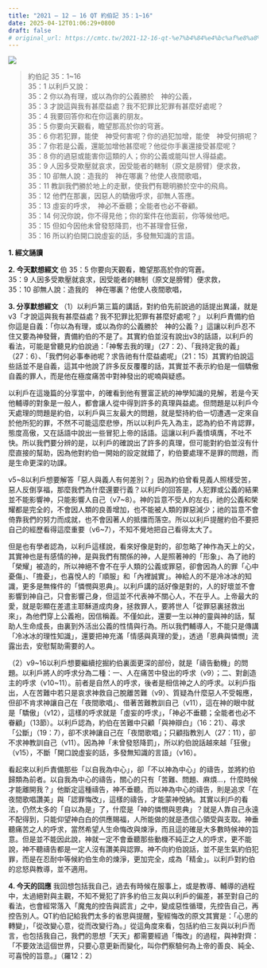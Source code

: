 ```yaml
---
title: "2021 – 12 – 16 QT 約伯記 35：1~16"
date: 2025-04-12T01:06:29+0800
draft: false
# original_url: https://cmtc.tw/2021-12-16-qt-%e7%b4%84%e4%bc%af%e8%a8%98-35%ef%bc%9a116
---
```


![](/images/qt.jpg)
> 約伯記 35：1\~16  
> 35：1 以利戶又說：  
> 35：2 你以為有理，或以為你的公義勝於　神的公義，  
> 35：3 才說這與我有甚麼益處？我不犯罪比犯罪有甚麼好處呢？  
> 35：4 我要回答你和在你這裏的朋友。  
> 35：5 你要向天觀看，瞻望那高於你的穹蒼。  
> 35：6 你若犯罪，能使　神受何害呢？你的過犯加增，能使　神受何損呢？  
> 35：7 你若是公義，還能加增他甚麼呢？他從你手裏還接受甚麼呢？  
> 35：8 你的過惡或能害你這類的人；你的公義或能叫世人得益處。  
> 35：9 人因多受欺壓就哀求，因受能者的轄制（原文是膀臂）便求救，  
> 35：10 卻無人說：造我的　神在哪裏？他使人夜間歌唱，  
> 35：11 教訓我們勝於地上的走獸，使我們有聰明勝於空中的飛鳥。  
> 35：12 他們在那裏，因惡人的驕傲呼求，卻無人答應。  
> 35：13 虛妄的呼求，　神必不垂聽；全能者也必不眷顧。  
> 35：14 何況你說，你不得見他；你的案件在他面前，你等候他吧。  
> 35：15 但如今因他未曾發怒降罰，也不甚理會狂傲，  
> 35：16 所以約伯開口說虛妄的話，多發無知識的言語。

**1. 經文誦讀**

**2.  今天默想經文**
伯 35：5 你要向天觀看，瞻望那高於你的穹蒼。  
35：9 人因多受欺壓就哀求，因受能者的轄制（原文是膀臂）便求救，  
35：10 卻無人說：造我的　神在哪裏？他使人夜間歌唱，

**3. 分享默想經文**
（1）以利戶第三篇的講話，對約伯先前說過的話提出異議，就是v3「才說這與我有甚麼益處？我不犯罪比犯罪有甚麼好處呢？」 以利戶責備約伯你這是自義：「你以為有理，或以為你的公義勝於　神的公義？」這讓以利戶忍不住又要為神發聲，責備約伯的不是了。其實約伯並沒有說出v3的話語，以利戶的看法，可能是曾聽見約伯說過：「神奪去我的理」（27：2）、「我持定我的義」（27：6）、「我們何必事奉祂呢？求告祂有什麼益處呢」（21：15）其實約伯說這些話並不是自義，這其中他說了許多反反覆覆的話，其實並不表示約伯是一個驕傲自義的罪人，而是他在極度痛苦中對神發出的呢喃與疑惑。

以利戶在這幾篇的分享當中，的確看到他有豐富正統的神學知識的見解，若是今天他輔導的對象是一般人，都會讓人從中得到許多的真理與益處。但問題是以利戶今天處理的問題是約伯，以利戶與三友最大的問題，就是堅持約伯一切遭遇一定來自於他所犯的罪，不然不可能這麼悲慘，所以以利戶先入為主，認為約伯不肯認罪，態度高傲，又在話語中說出一些冒犯上帝的話語。這讓以利戶義憤填膺，不吐不快。所以我們要分辨的是，以利戶的確說出了許多的真理，但可能對約伯並沒有什麼直接的幫助，因為他對約伯一開始的設定就錯了，約伯要處理不是罪的問題，而是生命更深的功課。

v5\~8以利戶想要解答「惡人與義人有何差別？」因為約伯曾看見義人照樣受苦，惡人反倒享福，那麼我們為什麼還要行義？以利戶的回答是，人犯罪或公義的結果並不能影響神，只能影響人自己（v7\~8）。神的旨意不受人的左右，祂的公義和榮耀都是完全的，不會因人類的良善增加，也不能被人類的罪惡減少；祂的旨意不會倚靠我們的努力而成就，也不會因著人的抵擋而落空。所以以利戶提醒約伯不要把自己的經歷看得這麼重要（v6\~7），不知不覺地把自己看得太大了。

但是也有學者認為，以利戶這樣說，看來好像是對的，卻忽略了神作為天上的父，其實神也是有感情的神，是與我們有關係的神，人是照著神的「形象」、為了祂的「榮耀」被造的，所以神絕不會不在乎人類的公義或罪惡，卻會因為人的罪「心中憂傷」、「擔憂」，也喜悅人的「順服」和「內裡誠實」。神給人的不是冷冰冰的知識，更多是無條件的「憐憫與恩典」。以利戶講的話好像是對的，人的好壞並不會影響到神自己，只會影響己身，但這並不代表神不關心人，不在乎人。上帝最大的愛，就是彰顯在差遣主耶穌道成肉身，拯救罪人，要將世人「從罪惡裏拯救出來」，為他們穿上公義袍，因信稱義。不僅如此，還要一生以神的靈與神的話，幫助人生命成長，由裏到外活出公義的性情與行為。所以我們輔導人，不能只是傳講「冷冰冰的理性知識」，還要把神充滿「情感與真理的愛」，透過「恩典與憐憫」流露出去，安慰幫助需要的人。

（2）v9\~16以利戶想要繼續挖掘約伯裏面更深的部份，就是「禱告動機」的問題。以利戶將人的呼求分為二種：一、人在痛苦中發出的呼求（v9）；二、對創造主的呼求（v10\~11）。前者是自然人的呼求，後者是相信神之人的呼求。以利戶指出，人在苦難中若只是哀求神救自己脫離苦難（v9）、質疑為什麼惡人不受報應，但卻不肯求神讓自己在「夜間歌唱」、借著苦難教訓自己（v11），這在神的眼中就是「驕傲」（v12），這樣的呼求就是「虛妄的呼求」，「神必不垂聽；全能者也必不眷顧」（13節）。以利戶認為，約伯在苦難中只顧「與神辯白」（16：21）、尋求「公斷」（19：7），卻不求神讓自己在「夜間歌唱」；只顧指教別人（27：11），卻不求神教訓自己（v11）。因為神「未曾發怒降罰」，所以約伯說話越來越「狂傲」（v15），不斷「開口說虛妄的話，多發無知識的言語」（v16）。

看起來以利戶責備那些「以自我為中心」，卻「不以神為中心」的禱告，並將約伯歸類為前者。以自我為中心的禱告，關心的只有「苦難、問題、麻煩…，什麼時候才能離開我？」他斷定這種禱告，神不垂聽。而以神為中心的禱告，則是追求「在夜間歌唱讚美」與「認罪悔改」，這樣的禱告，才能蒙神悅納。其實以利戶的看法，仍然太多的「自以為是」了，什麼是「神的憐憫與恩典」？就是人靠自己永遠不配得到，只能仰望神白白的供應賜福，人所能做的就是憑信心領受與支取。神垂聽痛苦之人的呼求，當然希望人生命悔改與煉淨，而且這的確是大多數時候神的旨意。但是並不能因此說，神就一定不會垂聽那些動機不純正之人的呼求，更不能說，神不聽禱告都是一定人沒有讚美與認罪。神不向約伯說話，並不是生氣約伯犯罪，而是在忍耐中等候約伯生命的煉淨，更加完全，成為「精金」。以利戶對約伯的忿怒與教導，並不適用。

**4. 今天的回應**
我回想包括我自己，過去有時候在服事上，或是教導、輔導的過程中，太過絕對與主觀，不知不覺犯了許多約伯三友與以利戶的偏差，甚至對自己的看法，也會經常落入「魔鬼的控告與謊言」之中，變成惡性循環，先控告自己，再控告別人。QT約伯記給我們太多的省思與提醒，聖經悔改的原文其實是：「心思的轉變」，「從改變心意，從而改變行為。」從這角度來看，包括約伯三友與以利戶而言，也包括我自己，我們的思想「天天」都需要經過「悔改」的過程，與神對齊：「不要效法這個世界，只要心意更新而變化，叫你們察驗何為上帝的善良、純全、可喜悅的旨意。」（羅12：2）

